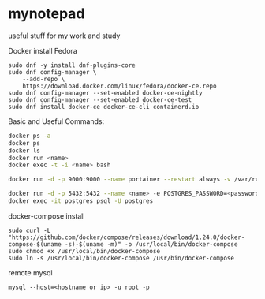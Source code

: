 # mynotepad
useful stuff for my work and study

Docker install Fedora

```
sudo dnf -y install dnf-plugins-core
sudo dnf config-manager \
    --add-repo \
    https://download.docker.com/linux/fedora/docker-ce.repo
sudo dnf config-manager --set-enabled docker-ce-nightly
sudo dnf config-manager --set-enabled docker-ce-test
sudo dnf install docker-ce docker-ce-cli containerd.io
```



Basic and Useful Commands:

```bash
docker ps -a
docker ps
docker ls
docker run <name>
docker exec -t -i <name> bash

docker run -d -p 9000:9000 --name portainer --restart always -v /var/run/docker.sock:/var/run/docker.sock -v portainer_data:/data portainer/portainer

docker run -d -p 5432:5432 --name <name> -e POSTGRES_PASSWORD=<password> postgres
docker exec -it postgres psql -U postgres
```



docker-compose install

```
sudo curl -L "https://github.com/docker/compose/releases/download/1.24.0/docker-compose-$(uname -s)-$(uname -m)" -o /usr/local/bin/docker-compose
sudo chmod +x /usr/local/bin/docker-compose
sudo ln -s /usr/local/bin/docker-compose /usr/bin/docker-compose
```



remote mysql

```
mysql --host=<hostname or ip> -u root -p
```